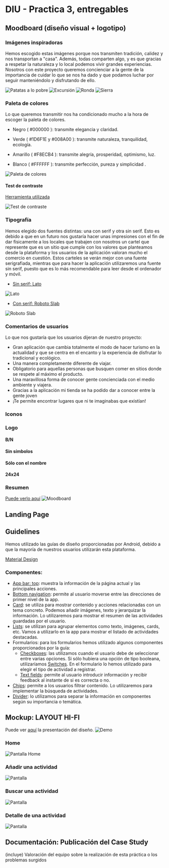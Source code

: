 # DIU - Practica 3, entregables

## Moodboard (diseño visual + logotipo) 

### Imágenes inspiradoras

Hemos escogido estas imágenes porque nos transmiten tradición, calidez y nos transportan a "casa". Además, todas comparten algo, y es que gracias a respetar la naturaleza y lo local podemos vivir grandes experiencias. Nosotros con este proyecto queremos concienciar a la gente de la importancia de cuidar lo que se nos ha dado y que podamos luchar por seguir manteniéndolo y disfrutando de ello.

![Patatas a lo pobre](Images/Comida.png)
![Excursión](Images/Excursion.png)
![Ronda](Images/Ronda.jpeg)
![Sierra](Images/Sierra.png)

### Paleta de colores

Lo que queremos transmitir nos ha condicionado mucho a la hora de escoger la paleta de colores.

* Negro ( #000000 ): transmite elegancia y claridad.

* Verde ( #1D6F1E y #008A00 ): transmite  naturaleza, tranquilidad, ecología.

* Amarillo ( #F8ECB4 ): transmite  alegría, prosperidad, optimismo, luz.

* Blanco ( #FFFFFF ): transmite perfección, pureza y simplicidad .

![Paleta de colores](Images/Paleta.png)

#### Test de contraste
[Herramienta utilizada](https://github.com/dequelabs/color-palette)

![Test de contraste](Images/PaletaTest.jpg)

### Tipografía

Hemos elegido dos fuentes distintas: una con serif y otra sin serif. Esto es debido a que en un futuro nos gustaría hacer unas impresiones con el fin de dar físicamente a los locales que trabajen con nosotros un cartel que represente que es un sitio que cumple con los valores que planteamos desde la plataforma y los usuarios de la aplicación valoran mucho el comercio en cuestión.
Estos carteles se verán mejor con una fuente serigrafiada, mientras que para hacer la aplicación utilizaremos una fuente sin serif, puesto que es lo más recomendable para leer desde el ordenador y móvil.

* [Sin serif: Lato](https://fonts.google.com/specimen/Lato?category=Sans+Serif&query=lato)

![Lato](Images/Lato.png)

* [Con serif: Roboto Slab](https://fonts.google.com/specimen/Roboto+Slab?category=Serif&authuser=1)


![Roboto Slab](Images/RobotoSlab.png)

### Comentarios de usuarios

Lo que nos gustaría que los usuarios dijeran de nuestro proyecto:

* Gran aplicación que cambia totalmente el modo de hacer turismo en la actualidad y que se centra en el encanto y la experiencia de disfrutar lo tradicional y ecológico.
* Una manera completamente diferente de viajar.
* Obligatorio para aquellas personas que busquen comer en sitios donde se respete al máximo el producto.
* Una maravillosa forma de conocer gente concienciada con el medio ambiente y viajera.
* Gracias a la aplicación mi tienda se ha podido dar a conocer entre la gente joven
* ¡Te permite encontrar lugares que ni te imaginabas que existían!

### Iconos

### Logo
#### B/N
#### Sin símbolos
#### Sólo con el nombre
#### 24x24

### Resumen 

[Puede verlo aquí](https://app.milanote.com/1LzAjP1dWddM2U?p=49ycxkzUwlo)
![Moodboard](Images/Moodboard.png)

## Landing Page


## Guidelines

Hemos utilizado las guías de diseño proporcionadas por Android, debido a que la mayoría de nuestros usuarios utilizarán esta plataforma.

[Material Design](https://material.io/)

### Componentes:
* [App bar: top](https://material.io/components/app-bars-top): muestra la información de la página actual y las principales acciones.
* [Bottom navigation](https://material.io/components/bottom-navigation): permite al usuario moverse entre las direcciones de primer nivel de la app.
* [Card](https://material.io/components/cards): se utiliza para mostrar contenido y acciones relacionadas con un tema concreto. Podemos añadir imágenes, texto y jerarquizar la información. Lo utilizaremos para mostrar el resumen de las actividades guardadas por el usuario.
* [Lists](https://material.io/components/lists): se utilizan para agrupar elementos como texto, imágenes, cards, etc. Vamos a utilizarlo en la app para mostrar el listado de actividades destacadas. 
* Formularios: para los formularios hemos utilizado algunos componentes proporcionados por la guía:
    * [Checkboxes](https://material.io/components/date-pickers): las utilizamos cuando el usuario debe de seleccionar entre varias opciones. Si sólo hubiera una opción de tipo booleana, utilizaríamos [Switches](https://material.io/components/switches). En el formulario lo hemos utilizado para elegir el tipo de actividad a registrar.
    * [Text fields](https://material.io/components/text-fields): permite al usuario introducir información y recibir feedback al instante de si es correcta o no.
* [Chips](https://material.io/components/chips): permite a los usuarios filtrar contenido. Lo utilizaremos para implementar la búsqueda de actividades.
* [Divider](https://material.io/components/dividers): lo utilizamos para separar la información en componentes según su importancia o temática.


## Mockup: LAYOUT HI-FI

Puede ver [aquí](https://xd.adobe.com/view/33c4e3f8-e569-449f-adc6-9f347606e847-6697/?fullscreen) la presentación del diseño.
![Demo](Images/demo.gif)

### Home
![Pantalla Home](Images/Home.png)

### Añadir una actividad
![Pantalla](Images/Añadir.png)

### Buscar una actividad
![Pantalla](Images/Buscar.png)

### Detalle de una actividad
![Pantalla](Images/Actividad-Detalle.png)


## Documentación: Publicación del Case Study


(incluye) Valoración del equipo sobre la realización de esta práctica o los problemas surgidos
 
